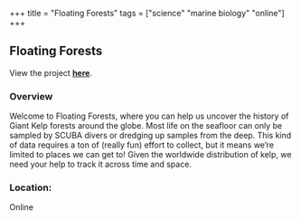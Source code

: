 +++
title = "Floating Forests"
tags = ["science" "marine biology" "online"]
+++

## Floating Forests

View the project [**here**](https://www.zooniverse.org/projects/zooniverse/floating-forests).

### Overview

Welcome to Floating Forests, where you can help us uncover the history of Giant Kelp forests around the globe. Most life on the seafloor can only be sampled by SCUBA divers or dredging up samples from the deep. This kind of data requires a ton of (really fun) effort to collect, but it means we’re limited to places we can get to! Given the worldwide distribution of kelp, we need your help to track it across time and space.

### Location:
Online
